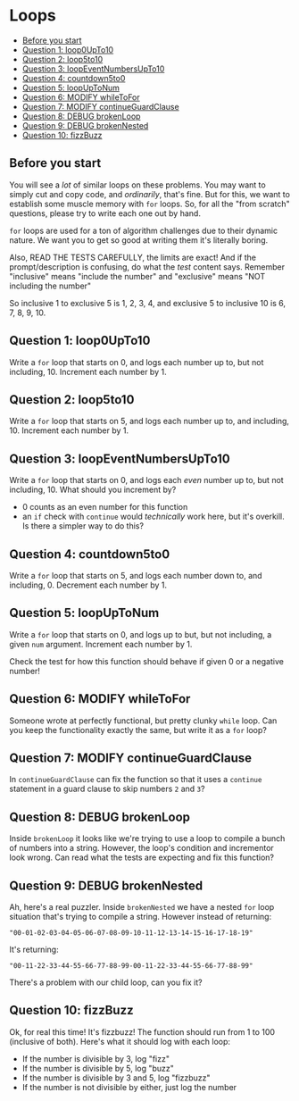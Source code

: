 # Loops

- [Before you start](#before-you-start)
- [Question 1: loop0UpTo10](#question-1-loop0upto10)
- [Question 2: loop5to10](#question-2-loop5to10)
- [Question 3: loopEventNumbersUpTo10](#question-3-loopeventnumbersupto10)
- [Question 4: countdown5to0](#question-4-countdown5to0)
- [Question 5: loopUpToNum](#question-5-loopuptonum)
- [Question 6: MODIFY whileToFor](#question-6-modify-whiletofor)
- [Question 7: MODIFY continueGuardClause](#question-7-modify-continueguardclause)
- [Question 8: DEBUG brokenLoop](#question-8-debug-brokenloop)
- [Question 9: DEBUG brokenNested](#question-9-debug-brokennested)
- [Question 10: fizzBuzz](#question-10-fizzbuzz)


## Before you start
You will see a *lot* of similar loops on these problems. You may want to simply cut and copy code, and *ordinarily*, that's fine. But for this, we want to establish some muscle memory with `for` loops. So, for all the "from scratch" questions, please try to write each one out by hand.

`for` loops are used for a ton of algorithm challenges due to their dynamic nature. We want you to get so good at writing them it's literally boring.

Also, READ THE TESTS CAREFULLY, the limits are exact! And if the prompt/description is confusing, do what the *test* content says. Remember "inclusive" means "include the number" and "exclusive" means "NOT including the number"

So inclusive 1 to exclusive 5 is 1, 2, 3, 4, and exclusive 5 to inclusive 10 is 6, 7, 8, 9, 10.

## Question 1: loop0UpTo10
Write a `for` loop that starts on 0, and logs each number up to, but not including, 10. Increment each number by 1.

## Question 2: loop5to10
Write a `for` loop that starts on 5, and logs each number up to, and including, 10. Increment each number by 1.

## Question 3: loopEventNumbersUpTo10
Write a `for` loop that starts on 0, and logs each *even* number up to, but not including, 10. What should you increment by?

- 0 counts as an even number for this function
- an `if` check with `continue` would *technically* work here, but it's overkill. Is there a simpler way to do this?

## Question 4: countdown5to0
Write a `for` loop that starts on 5, and logs each number down to, and including, 0. Decrement each number by 1.

## Question 5: loopUpToNum
Write a `for` loop that starts on 0, and logs up to but, but not including, a given `num` argument. Increment each number by 1.

Check the test for how this function should behave if given 0 or a negative number!

## Question 6: MODIFY whileToFor
Someone wrote at perfectly functional, but pretty clunky `while` loop. Can you keep the functionality exactly the same, but write it as a `for` loop?

## Question 7: MODIFY continueGuardClause
In `continueGuardClause` can fix the function so that it uses a `continue` statement in a guard clause to skip numbers `2` and `3`?

## Question 8: DEBUG brokenLoop
Inside `brokenLoop` it looks like we're trying to use a loop to compile a bunch of numbers into a string. However, the loop's condition and incrementor look wrong. Can read what the tests are expecting and fix this function?

## Question 9: DEBUG brokenNested
Ah, here's a real puzzler. Inside `brokenNested` we have a nested `for` loop situation that's trying to compile a string. However instead of returning:

```plaintext
"00-01-02-03-04-05-06-07-08-09-10-11-12-13-14-15-16-17-18-19"
```
It's returning:

```plaintext
"00-11-22-33-44-55-66-77-88-99-00-11-22-33-44-55-66-77-88-99"
```

There's a problem with our child loop, can you fix it?

## Question 10: fizzBuzz
Ok, for real this time! It's fizzbuzz! The function should run from 1 to 100 (inclusive of both). Here's what it should log with each loop:

- If the number is divisible by 3, log "fizz"
- If the number is divisible by 5, log "buzz"
- If the number is divisible by 3 and 5, log "fizzbuzz"
- If the number is not divisible by either, just log the number
